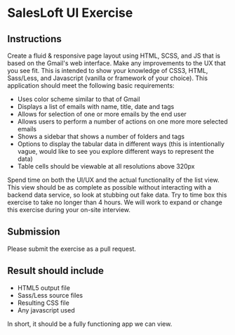# SalesLoft UI Exercise

## Instructions

Create a fluid & responsive page layout using HTML, SCSS, and JS that is based on the Gmail's web interface. Make any improvements to the UX that you see fit. This is intended to show your knowledge of CSS3, HTML, Sass/Less, and Javascript (vanilla or framework of your choice). This application should meet the following basic requirements:

  * Uses color scheme similar to that of Gmail
  * Displays a list of emails with name, title, date and tags
  * Allows for selection of one or more emails by the end user
  * Allows users to perform a number of actions on one more more selected emails
  * Shows a sidebar that shows a number of folders and tags
  * Options to display the tabular data in different ways (this is intentionally vague, would like to see you explore different ways to represent the data)
  * Table cells should be viewable at all resolutions above 320px

Spend time on both the UI/UX and the actual functionality of the list view. This view should be as complete as possible without interacting with a backend data service, so look at stubbing out fake data. Try to time box this exercise to take no longer than 4 hours. We will work to expand or change this exercise during your on-site interview.

## Submission

Please submit the exercise as a pull request.

## Result should include

  * HTML5 output file
  * Sass/Less source files
  * Resulting CSS file
  * Any javascript used

In short, it should be a fully functioning app we can view.
